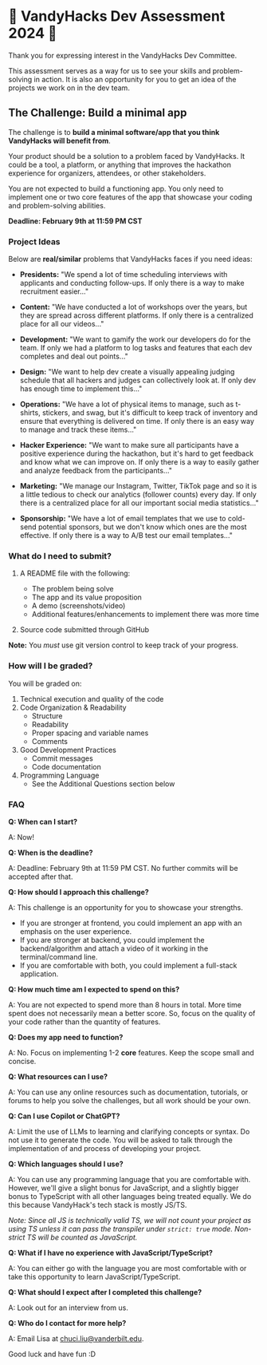 # 🚀 VandyHacks Dev Assessment 2024 🚀

Thank you for expressing interest in the VandyHacks Dev Committee.

This assessment serves as a way for us to see your skills and problem-solving in action. It is also an opportunity for you to get an idea of the projects we work on in the dev team.

## The Challenge: Build a minimal app

The challenge is to **build a minimal software/app that you think VandyHacks will benefit from**.

Your product should be a solution to a problem faced by VandyHacks. It could be a tool, a platform, or anything that improves the hackathon experience for organizers, attendees, or other stakeholders.

You are not expected to build a functioning app. You only need to implement one or two core features of the app that showcase your coding and problem-solving abilities.

**Deadline: February 9th at 11:59 PM CST**

### Project Ideas

Below are **real/similar** problems that VandyHacks faces if you need ideas:

- **Presidents:** "We spend a lot of time scheduling interviews with applicants and conducting follow-ups. If only there is a way to make recruitment easier..."

- **Content:** "We have conducted a lot of workshops over the years, but they are spread across different platforms. If only there is a centralized place for all our videos..."

- **Development:** "We want to gamify the work our developers do for the team. If only we had a platform to log tasks and features that each dev completes and deal out points..."

- **Design:** "We want to help dev create a visually appealing judging schedule that all hackers and judges can collectively look at. If only dev has enough time to implement this..."

- **Operations:** "We have a lot of physical items to manage, such as t-shirts, stickers, and swag, but it's difficult to keep track of inventory and ensure that everything is delivered on time. If only there is an easy way to manage and track these items..."

- **Hacker Experience:** "We want to make sure all participants have a positive experience during the hackathon, but it's hard to get feedback and know what we can improve on. If only there is a way to easily gather and analyze feedback from the participants..."

- **Marketing:** "We manage our Instagram, Twitter, TikTok page and so it is a little tedious to check our analytics (follower counts) every day. If only there is a centralized place for all our important social media statistics..."

- **Sponsorship:** "We have a lot of email templates that we use to cold-send potential sponsors, but we don't know which ones are the most effective. If only there is a way to A/B test our email templates..."

### What do I need to submit?

1.  A README file with the following:

    - The problem being solve
    - The app and its value proposition
    - A demo (screenshots/video)
    - Additional features/enhancements to implement there was more time

2.  Source code submitted through GitHub

**Note:** You _must_ use git version control to keep track of your progress.

### How will I be graded?

You will be graded on:

1. Technical execution and quality of the code
1. Code Organization & Readability
   - Structure
   - Readability
   - Proper spacing and variable names
   - Comments
1. Good Development Practices
   - Commit messages
   - Code documentation
1. Programming Language
   - See the Additional Questions section below

### FAQ

**Q: When can I start?**

A: Now!

**Q: When is the deadline?**

A: Deadline: February 9th at 11:59 PM CST. No further commits will be accepted after that.

**Q: How should I approach this challenge?**

A: This challenge is an opportunity for you to showcase your strengths.

- If you are stronger at frontend, you could implement an app with an emphasis on the user experience.
- If you are stronger at backend, you could implement the backend/algorithm and attach a video of it working in the terminal/command line.
- If you are comfortable with both, you could implement a full-stack application.

**Q: How much time am I expected to spend on this?**

A: You are not expected to spend more than 8 hours in total. More time spent does not necessarily mean a better score. So, focus on the quality of your code rather than the quantity of features.

**Q: Does my app need to function?**

A: No. Focus on implementing 1-2 **core** features. Keep the scope small and concise.

**Q: What resources can I use?**

A: You can use any online resources such as documentation, tutorials, or forums to help you solve the challenges, but all work should be your own.

**Q: Can I use Copilot or ChatGPT?**

A: Limit the use of LLMs to learning and clarifying concepts or syntax. Do not use it to generate the code. You will be asked to talk through the implementation of and process of developing your project.

**Q: Which languages should I use?**

A: You can use any programming language that you are comfortable with. However, we'll give a slight bonus for JavaScript, and a slightly bigger bonus to TypeScript with all other languages being treated equally. We do this because VandyHack's tech stack is mostly JS/TS.

_Note: Since all JS is technically valid TS, we will not count your project as using TS unless it can pass the transpiler under `strict: true` mode. Non-strict TS will be counted as JavaScript._

**Q: What if I have no experience with JavaScript/TypeScript?**

A: You can either go with the language you are most comfortable with or take this opportunity to learn JavaScript/TypeScript.

**Q: What should I expect after I completed this challenge?**

A: Look out for an interview from us.

**Q: Who do I contact for more help?**

A: Email Lisa at chuci.liu@vanderbilt.edu.

Good luck and have fun :D
